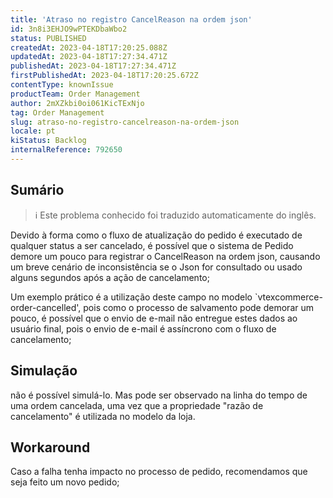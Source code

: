 ```yaml
---
title: 'Atraso no registro CancelReason na ordem json'
id: 3n8i3EHJO9wPTEKDbaWbo2
status: PUBLISHED
createdAt: 2023-04-18T17:20:25.088Z
updatedAt: 2023-04-18T17:27:34.471Z
publishedAt: 2023-04-18T17:27:34.471Z
firstPublishedAt: 2023-04-18T17:20:25.672Z
contentType: knownIssue
productTeam: Order Management
author: 2mXZkbi0oi061KicTExNjo
tag: Order Management
slug: atraso-no-registro-cancelreason-na-ordem-json
locale: pt
kiStatus: Backlog
internalReference: 792650
---
```


## Sumário

>ℹ️ Este problema conhecido foi traduzido automaticamente do inglês.


Devido à forma como o fluxo de atualização do pedido é executado de qualquer status a ser cancelado, é possível que o sistema de Pedido demore um pouco para registrar o CancelReason na ordem json, causando um breve cenário de inconsistência se o Json for consultado ou usado alguns segundos após a ação de cancelamento;

Um exemplo prático é a utilização deste campo no modelo `vtexcommerce-order-cancelled', pois como o processo de salvamento pode demorar um pouco, é possível que o envio de e-mail não entregue estes dados ao usuário final, pois o envio de e-mail é assíncrono com o fluxo de cancelamento;


##

## Simulação


não é possível simulá-lo.
Mas pode ser observado na linha do tempo de uma ordem cancelada, uma vez que a propriedade "razão de cancelamento" é utilizada no modelo da loja.


##

## Workaround


Caso a falha tenha impacto no processo de pedido, recomendamos que seja feito um novo pedido;




